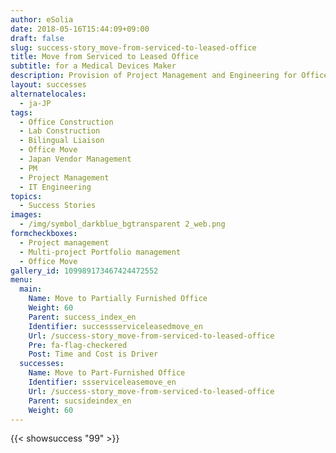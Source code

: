 ```yaml
---
author: eSolia
date: 2018-05-16T15:44:09+09:00
draft: false
slug: success-story_move-from-serviced-to-leased-office
title: Move from Serviced to Leased Office
subtitle: for a Medical Devices Maker
description: Provision of Project Management and Engineering for Office Move and IT fit-out. - from eSolia Inc.
layout: successes
alternatelocales:
  - ja-JP
tags:
  - Office Construction
  - Lab Construction
  - Bilingual Liaison
  - Office Move
  - Japan Vendor Management
  - PM
  - Project Management
  - IT Engineering
topics:
  - Success Stories
images:  
  - /img/symbol_darkblue_bgtransparent 2_web.png
formcheckboxes:
  - Project management
  - Multi-project Portfolio management
  - Office Move
gallery_id: 109989173467424472552
menu:
  main:
    Name: Move to Partially Furnished Office
    Weight: 60
    Parent: success_index_en
    Identifier: successserviceleasedmove_en
    Url: /success-story_move-from-serviced-to-leased-office
    Pre: fa-flag-checkered
    Post: Time and Cost is Driver
  successes:
    Name: Move to Part-Furnished Office
    Identifier: ssserviceleasemove_en
    Url: /success-story_move-from-serviced-to-leased-office
    Parent: sucsideindex_en
    Weight: 60
---
```


{{< showsuccess "99" >}}

